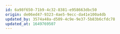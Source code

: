 ```yaml
---
id: 6a98f650-71b9-4c32-8381-e958663dbc50
origin: de06ed47-9323-4ae5-9ecc-da41e100a4db
updated_by: 3574a48a-d509-4c9e-9e37-5b83b6cfdc78
updated_at: 1649769507
---
```

